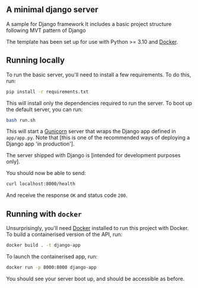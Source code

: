 ## A minimal django server
A sample for Django framework
It includes a basic project structure following MVT pattern of Django

The template has been set up for use with Python >= 3.10 and [Docker](https://www.docker.com/).

## Running locally

To run the basic server, you'll need to install a few requirements. To do this, run:

```bash
pip install -r requirements.txt
```

This will install only the dependencies required to run the server. To boot up the 
default server, you can run:

```bash
bash run.sh
```

This will start a [Gunicorn](https://gunicorn.org/) server that wraps the Django app 
defined in `app/app.py`. Note that [this is one of the recommended ways of deploying a
Django app 'in production']. 

The server shipped with Django is [intended for development
purposes only].  

You should now be able to send:

```bash
curl localhost:8000/health
```

And receive the response `OK` and status code `200`.

## Running with `docker`

Unsurprisingly, you'll need [Docker](https://www.docker.com/products/docker-desktop) 
installed to run this project with Docker. To build a containerised version of the API, 
run:

```bash
docker build . -t django-app
```

To launch the containerised app, run:

```bash
docker run -p 8000:8000 django-app
```

You should see your server boot up, and should be accessible as before.